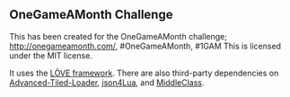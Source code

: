 ## OneGameAMonth Challenge
This has been created for the OneGameAMonth challenge; http://onegameamonth.com/, #OneGameAMonth, #1GAM
This is licensed under the MIT license.

It uses the <a href="https://love2d.org/">LÖVE framework</a>. There are also third-party dependencies on <a href="https://github.com/Kadoba/Advanced-Tiled-Loader">Advanced-Tiled-Loader</a>, <a href="https://github.com/luaforge/json">json4Lua</a>, and <a href="https://github.com/kikito/middleclass">MiddleClass</a>.

